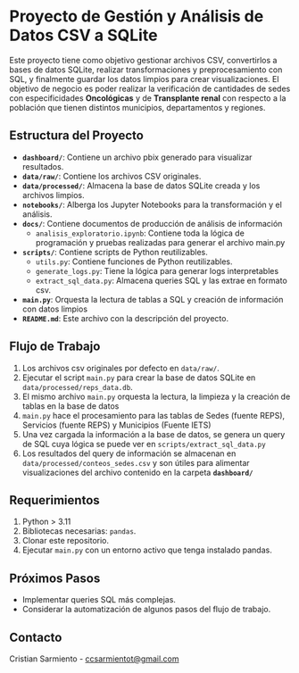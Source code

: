 # Proyecto de Gestión y Análisis de Datos CSV a SQLite

Este proyecto tiene como objetivo gestionar archivos CSV, convertirlos a bases de datos SQLite, realizar transformaciones y preprocesamiento con SQL, y finalmente guardar los datos limpios para crear visualizaciones. El objetivo de negocio es poder realizar la verificación de cantidades de sedes con especificidades **Oncológicas** y de **Transplante renal** con respecto a la población que tienen distintos municipios, departamentos y regiones.

## Estructura del Proyecto

-   **`dashboard/`**: Contiene un archivo pbix generado para visualizar resultados.
-   **`data/raw/`**: Contiene los archivos CSV originales.
-   **`data/processed/`**: Almacena la base de datos SQLite creada y los archivos limpios.
-   **`notebooks/`**: Alberga los Jupyter Notebooks para la transformación y el análisis.
-   **`docs/`**: Contiene documentos de producción de análisis de información
    -   `analisis_exploratorio.ipynb`: Contiene toda la lógica de programación y pruebas realizadas para generar el archivo main.py
-   **`scripts/`**: Contiene scripts de Python reutilizables.
    -   `utils.py`: Contiene funciones de Python reutilizables.
    -   `generate_logs.py`: Tiene la lógica para generar logs interpretables
    -   `extract_sql_data.py`: Almacena queries SQL y las extrae en formato csv.
-   **`main.py`**: Orquesta la lectura de tablas a SQL y creación de información con datos limpios
-   **`README.md`**: Este archivo con la descripción del proyecto.

## Flujo de Trabajo

1.  Los archivos csv originales por defecto en `data/raw/`.
2.  Ejecutar el script `main.py` para crear la base de datos SQLite en `data/processed/reps_data.db`.
3.  El mismo archivo `main.py` orquesta la lectura, la limpieza y la creación de tablas en la base de datos
4.  `main.py` hace el procesamiento para las tablas de Sedes (fuente REPS), Servicios (fuente REPS) y Municipios (Fuente IETS)
5.  Una vez cargada la información a la base de datos, se genera un query de SQL cuya lógica se puede ver en `scripts/extract_sql_data.py`
6.  Los resultados del query de información se almacenan en `data/processed/conteos_sedes.csv` y son útiles para alimentar visualizaciones del archivo contenido en la carpeta **`dashboard/`**

## Requerimientos

1.  Python > 3.11
2.  Bibliotecas necesarias: `pandas`.
3.  Clonar este repositorio.
5.  Ejecutar `main.py` con un entorno activo que tenga instalado pandas.

## Próximos Pasos

-   Implementar queries SQL más complejas.
-   Considerar la automatización de algunos pasos del flujo de trabajo.

## Contacto

Cristian Sarmiento - ccsarmientot@gmail.com